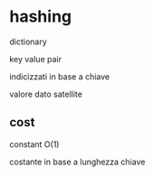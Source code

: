 # hashing

dictionary

key value pair

indicizzati in base a chiave

valore dato satellite

## cost

constant O(1)

costante in base a lunghezza chiave
